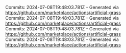 Commits: 2024-07-08T19:48:03.781Z - Generated via https://github.com/marketplace/actions/artificial-grass
<br>
Commits: 2024-07-08T19:48:03.781Z - Generated via https://github.com/marketplace/actions/artificial-grass
<br>
Commits: 2024-07-08T19:48:03.781Z - Generated via https://github.com/marketplace/actions/artificial-grass
<br>
Commits: 2024-07-08T19:48:03.781Z - Generated via https://github.com/marketplace/actions/artificial-grass
<br>

